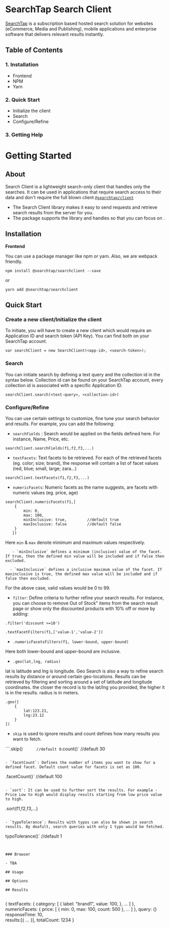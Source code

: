 # SearchTap Search Client

[SearchTap](https://www.searchtap.io/) is a subscription based hosted search solution for websites (eCommerce, Media and Publishing), mobile applications and enterprise software that delivers relevant results instantly.

## Table of Contents

### 1. Installation 

- Frontend
- NPM
- Yarn

### 2. Quick Start

- Initialize the client
- Search
- Configure/Refine

### 3. Getting Help

# Getting Started

## About

Search Client is a lightweight search-only client that handles only the searches. It can be used in applications that require search access to their data and don't require the full blown client [`@searchtap/client`]()

- The Search Client library makes it easy to send requests and retrieve search results from the server for you.
- The package supports the library and handles     so that you can focus on .

## Installation

**Frontend**

You can use a package manager like npm or yarn. Also, we are webpack friendly.

`npm install @searchtap/searchclient --save`

or

`yarn add @searchtap/searchclient`

## Quick Start

### Create a new client/Initialize the client

To initiate, you will have to create a new client which would require an Application ID and search token (API Key). You can find both on your SearchTap account. 

```
var searchClient = new SearchClient(<app-id>, <search-token>);
```
### Search

You can initiate search by defining a text query and the collection id in the syntax below. Collection id can be found on your SearchTap account, every collection id is associated with a specific Application ID.

```
searchClient.search(<text-query>, <collection-id>)
```

### Configure/Refine

You can use certain settings to customize, fine tune your search behavior and results. For example, you can add the following:

- `searchFields` : Search would be applied on the fields defined here. For instance, Name, Price, etc. 

```
searchClient.searchFields(f1,f2,f3,...) 
```

- `textFacets`: Text facets to be retrieved. For each of the retrieved facets (eg. color; size; brand), the response will contain a list of facet values (red, blue; small, large; zara…)

```
searchClient.textFacets(f1,f2,f3,...)
```

- `numericFacets`: Numeric facets as the name suggests, are facets with numeric values (eg. price, age)

```
searchClient.numericFacets(f1,[
    {
        min: 0,
        max: 100,
        minInclusive: true,         //default true
        maxInclusive: false         //default false
    }
   ])
```
Here `min` & `max` denote minimum and maximum values respectively. 

       - `minInclusive` defines a minimum (inclusive) value of the facet. If true, then the defined min value will be included and if false then excluded.

      - `maxInclusive` defines a inclusive maximum value of the facet. If maxinclusive is true, the defined max value will be included and if false then excluded.

For the above case, valid values would be 0 to 99.

 - `filter`: Define criteria to further refine your search results. For instance, you can choose to remove Out of Stock" items from the search result page or show only the discounted products with 10% off or more by adding:

```
.filter('discount >=10')
```
`.textFacetFilters(f1,['value-1','value-2'])`

- `.numericFacetsFilters(f1, lower-bound, upper-bound)` 

Here both lower-bound and upper-bound are inclusive. 

- `.geo(lat,lng, radius)`

lat is latitude and lng is longitude. Geo Search is also a way to refine search results by distance or around certain geo-locations. Results can be retrieved by filtering and sorting around a set of latitude and longitude coordinates. the closer the record is to the lat/lng you provided, the higher it is in the results. radius is in meters.

```
.geo([
    {
        lat:123.21, 
        lng:23.12
    }
])

```

- `skip` is used to ignore results and count defines how many results you want to fetch. 

```.skip(<skip-value>)`       //default 0
`.count(<value>)`           //default 30
```

- `facetCount`: Defines the number of items you want to show for a defined facet. Default count value for facets is set as 100.

```
.facetCount(<value>)`      //default 100
```

- `sort`: It can be used to further sort the results. For example - Price Low to High would display results starting from low price value to high.

```
.sort(f1,f2,f3,...)
```

- `typoTolerance`: Results with typos can also be shown in search results. By deafult, search queries with only 1 typo would be fetched.

```
typoTolerance(<value>)`    //default 1
```


### Browser 

- TBA

## Usage 

## Options

## Results


```
{
    textFacets: {
        category: [
            {
                label: "brand1",
                value: 100,
            },
            ...
        ]
    },
    numericFacets: {
        price: [
            {
                min: 0,
                max: 100,
                count: 500
            },
            ...
        ]
    },
    query: {}
    responseTime: 10,       
    results:[{
        ...
    }],
    totalCount: 1234
}

```

